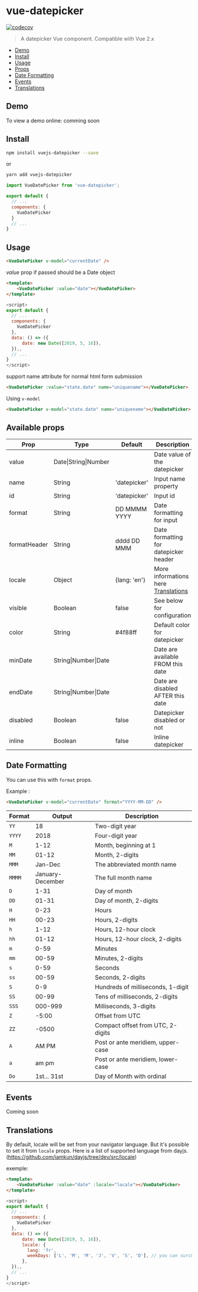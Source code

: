 # vue-datepicker

[![codecov](https://codecov.io/gh/mathieustan/vue-datepicker/branch/master/graph/badge.svg?token=gWRibMQnfD)](https://codecov.io/gh/mathieustan/vue-datepicker)

> A datepicker Vue component. Compatible with Vue 2.x

- [Demo](#demo)
- [Install](#install)
- [Usage](#usage)
- [Props](#available-props)
- [Date Formatting](#date-formatting)
- [Events](#events)
- [Translations](#translations)

## Demo

To view a demo online: comming soon

## Install

``` bash
npm install vuejs-datepicker --save
```
or
``` bash
yarn add vuejs-datepicker
```

``` javascript
import VueDatePicker from 'vue-datepicker';

export default {
  // ...
  components: {
    VueDatePicker
  }
  // ...
}
```

## Usage

``` html
<VueDatePicker v-model="currentDate" />
```

*value* prop if passed should be a Date object

``` html
<template>
    <VueDatePicker :value="date"></VueDatePicker>
</template>
```
``` javascript
<script>
export default {
  // ...
  components: {
    VueDatePicker
  },
  data: () => ({
      date: new Date([2019, 5, 16]),
  }),,
  // ...
}
</script>
```
support name attribute for normal html form submission
``` html
<VueDatePicker :value="state.date" name="uniquename"></VueDatePicker>
```
Using `v-model`
``` html
<VueDatePicker v-model="state.date" name="uniquename"></VueDatePicker>
```

## Available props

| Prop                          | Type            | Default     | Description                              |
|-------------------------------|-----------------|-------------|------------------------------------------|
| value                         | Date\|String\|Number |             | Date value of the datepicker        |
| name                          | String          | 'datepicker'| Input name property                      |
| id                            | String          | 'datepicker'| Input id                                 |
| format                        | String          | DD MMMM YYYY| Date formatting for input                |
| formatHeader                  | String          | dddd DD MMM | Date formatting for datepicker header    |
| locale                        | Object          |{lang: 'en'} | More informations here [Translations](#translations)        |
| visible                       | Boolean         | false        | See below for configuration              |
| color                         | String          | #4f88ff      | Default color for datepicker            |
| minDate                       | String\|Number\|Date |         | Date are available FROM this date       |
| endDate                       | String\|Number\|Date |         | Date are disabled AFTER this date       |
| disabled                      | Boolean        | false         | Datepicker disabled or not              |
| inline                        | Boolean        | false         | Inline datepicker                       |

## Date Formatting

You can use this with `format` props.

Example :
``` html
<VueDatePicker v-model="currentDate" format="YYYY-MM-DD" />
```

| Format | Output           | Description                       |
| ------ | ---------------- | --------------------------------- |
| `YY`   | 18               | Two-digit year                    |
| `YYYY` | 2018             | Four-digit year                   |
| `M`    | 1-12             | Month, beginning at 1             |
| `MM`   | 01-12            | Month, 2-digits                   |
| `MMM`  | Jan-Dec          | The abbreviated month name        |
| `MMMM` | January-December | The full month name               |
| `D`    | 1-31             | Day of month                      |
| `DD`   | 01-31            | Day of month, 2-digits            |
| `H`    | 0-23             | Hours                             |
| `HH`   | 00-23            | Hours, 2-digits                   |
| `h`    | 1-12             | Hours, 12-hour clock              |
| `hh`   | 01-12            | Hours, 12-hour clock, 2-digits    |
| `m`    | 0-59             | Minutes                           |
| `mm`   | 00-59            | Minutes, 2-digits                 |
| `s`    | 0-59             | Seconds                           |
| `ss`   | 00-59            | Seconds, 2-digits                 |
| `S`    | 0-9              | Hundreds of milliseconds, 1-digit |
| `SS`   | 00-99            | Tens of milliseconds, 2-digits    |
| `SSS`  | 000-999          | Milliseconds, 3-digits            |
| `Z`    | -5:00            | Offset from UTC                   |
| `ZZ`   | -0500            | Compact offset from UTC, 2-digits |
| `A`    | AM PM            | Post or ante meridiem, upper-case |
| `a`    | am pm            | Post or ante meridiem, lower-case |
| `Do`   | 1st... 31st      | Day of Month with ordinal         |

## Events

Coming soon

## Translations

By default, locale will be set from your navigator language.
But it's possible to set it from `locale` props.
Here is a list of supported language from dayjs. (https://github.com/iamkun/dayjs/tree/dev/src/locale)

exemple:
``` html
<template>
    <VueDatePicker :value="date" :locale="locale"></VueDatePicker>
</template>
```
``` javascript
<script>
export default {
  // ...
  components: {
    VueDatePicker
  },
  data: () => ({
      date: new Date([2019, 5, 16]),
      locale: {
        lang: 'fr',
        weekDays: ['L', 'M', 'M', 'J', 'V', 'S', 'D'], // you can surcharge weekDays too
      },
  }),,
  // ...
}
</script>
```


